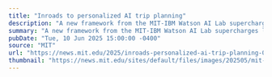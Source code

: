 ```yaml
---
title: "Inroads to personalized AI trip planning"
description: "A new framework from the MIT-IBM Watson AI Lab supercharges language models, so they can reason over, interactively develop, and verify valid, complex travel agendas."
summary: "A new framework from the MIT-IBM Watson AI Lab supercharges language models, so they can reason over, interactively develop, and verify valid, complex travel agendas."
pubDate: "Tue, 10 Jun 2025 15:00:00 -0400"
source: "MIT"
url: "https://news.mit.edu/2025/inroads-personalized-ai-trip-planning-0610"
thumbnail: "https://news.mit.edu/sites/default/files/images/202505/mit-watson-travel-planning.jpg"
---
```


